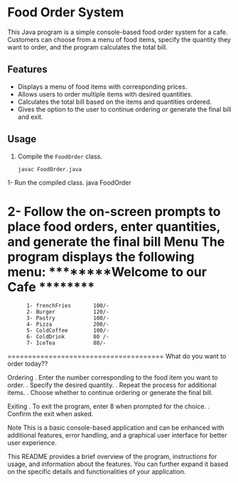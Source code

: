 # Food Order System

This Java program is a simple console-based food order system for a cafe. Customers can choose from a menu of food items, specify the quantity they want to order, and the program calculates the total bill.

## Features

- Displays a menu of food items with corresponding prices.
- Allows users to order multiple items with desired quantities.
- Calculates the total bill based on the items and quantities ordered.
- Gives the option to the user to continue ordering or generate the final bill and exit.

## Usage

1. Compile the `FoodOrder` class.
   ```bash
   javac FoodOrder.java

1- Run the compiled class.
java FoodOrder

2- Follow the on-screen prompts to place food orders, enter quantities, and generate the final bill
Menu
The program displays the following menu:
********Welcome to our Cafe ********
=====================================
          1- frenchFries       100/-
          2- Burger            120/-
          3- Pastry            100/-
          4- Pizza             200/-
          5- ColdCoffee        100/-
          6- ColdDrink         80 /-
          7- IceTea            80/-
======================================
      What do you want to order today??

Ordering
. Enter the number corresponding to the food item you want to order.
. Specify the desired quantity.
. Repeat the process for additional items.
. Choose whether to continue ordering or generate the final bill.

Exiting
. To exit the program, enter 8 when prompted for the choice.
. Confirm the exit when asked.

Note
This is a basic console-based application and can be enhanced with additional features, error handling, and a graphical user interface for better user experience.


This README provides a brief overview of the program, instructions for usage, and information about the features. You can further expand it based on the specific details and functionalities of your application.
